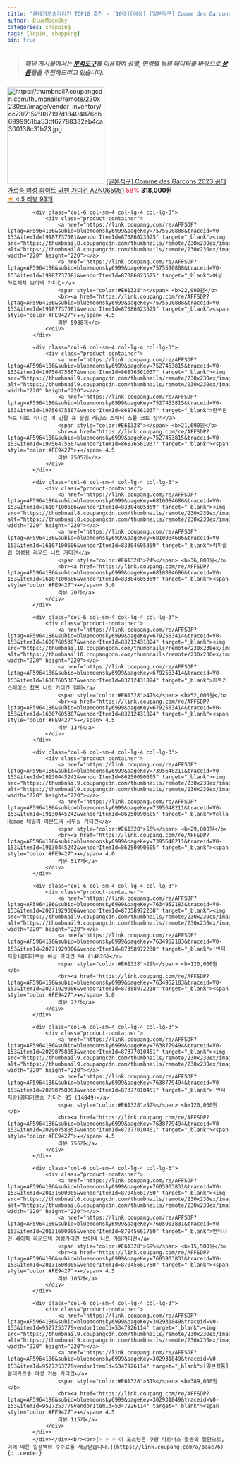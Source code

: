 ```yaml
---
title: "꼼데가르송가디건 TOP10 추천 - [10대][여성] [일본직구] Comme des Garcons 2023 꼼데가르송 여성 화이트 와펜 가디건 AZN065051"
author: BlueMoonSky
categories: shopping
tags: [Top10, shopping]
pin: true
---
```


> ##### 해당 게시물에서는 [**분석도구**](https://itemscout.io/)를 이용하여 **성별**, **연령별** 등의 데이터를 바탕으로 [**상품**](https://link.coupang.com/a/baae76)들을 추천해드리고 있습니다.
<div class="container"><div class="row">
            <div class="col-6 col-sm-4 col-lg-4 col-lg-3">
                <div class="product-container">
                    <a href="https://link.coupang.com/re/AFFSDP?lptag=AF5964186&subid=bluemoonsky6999&pageKey=6133547490&traceid=V0-153&itemId=11713253054&vendorItemId=71982720044" target="_blank"><img src="https://thumbnail7.coupangcdn.com/thumbnails/remote/230x230ex/image/vendor_inventory/cc73/7152f887197d18404876db6999951ba53df62788332eb4ca300138c31b23.jpg" alt="https://thumbnail7.coupangcdn.com/thumbnails/remote/230x230ex/image/vendor_inventory/cc73/7152f887197d18404876db6999951ba53df62788332eb4ca300138c31b23.jpg" width="220" height="220"></a>
                    <a href="https://link.coupang.com/re/AFFSDP?lptag=AF5964186&subid=bluemoonsky6999&pageKey=6133547490&traceid=V0-153&itemId=11713253054&vendorItemId=71982720044" target="_blank">[일본직구] Comme des Garcons 2023 꼼데가르송 여성 화이트 와펜 가디건 AZN065051</a>
                    <span style="color:#E61328">58%</span> <b>318,000원</b>
                    <br><a href="https://link.coupang.com/re/AFFSDP?lptag=AF5964186&subid=bluemoonsky6999&pageKey=6133547490&traceid=V0-153&itemId=11713253054&vendorItemId=71982720044" target="_blank"><span style="color:#FE9427">★</span> 4.5
                    리뷰 93개</a>
                </div>
            </div>
            
            <div class="col-6 col-sm-4 col-lg-4 col-lg-3">
                <div class="product-container">
                    <a href="https://link.coupang.com/re/AFFSDP?lptag=AF5964186&subid=bluemoonsky6999&pageKey=7575590808&traceid=V0-153&itemId=19987737081&vendorItemId=87086023525" target="_blank"><img src="https://thumbnail8.coupangcdn.com/thumbnails/remote/230x230ex/image/vendor_inventory/a8d2/659ebbeae23dda60831c40eebaaff4b4a302f042b55de25ff5c799c76daf.jpg" alt="https://thumbnail8.coupangcdn.com/thumbnails/remote/230x230ex/image/vendor_inventory/a8d2/659ebbeae23dda60831c40eebaaff4b4a302f042b55de25ff5c799c76daf.jpg" width="220" height="220"></a>
                    <a href="https://link.coupang.com/re/AFFSDP?lptag=AF5964186&subid=bluemoonsky6999&pageKey=7575590808&traceid=V0-153&itemId=19987737081&vendorItemId=87086023525" target="_blank">여성 하트패치 브이넥 가디건</a>
                    <span style="color:#E61328"></span> <b>22,900원</b>
                    <br><a href="https://link.coupang.com/re/AFFSDP?lptag=AF5964186&subid=bluemoonsky6999&pageKey=7575590808&traceid=V0-153&itemId=19987737081&vendorItemId=87086023525" target="_blank"><span style="color:#FE9427">★</span> 4.5
                    리뷰 5988개</a>
                </div>
            </div>
            
            <div class="col-6 col-sm-4 col-lg-4 col-lg-3">
                <div class="product-container">
                    <a href="https://link.coupang.com/re/AFFSDP?lptag=AF5964186&subid=bluemoonsky6999&pageKey=7527453815&traceid=V0-153&itemId=19756475567&vendorItemId=86876561037" target="_blank"><img src="https://thumbnail9.coupangcdn.com/thumbnails/remote/230x230ex/image/vendor_inventory/b2ae/0f6d6d01ffdad462724c2e540c463380af4e5d3f78417c727d54ac08e12e.jpg" alt="https://thumbnail9.coupangcdn.com/thumbnails/remote/230x230ex/image/vendor_inventory/b2ae/0f6d6d01ffdad462724c2e540c463380af4e5d3f78417c727d54ac08e12e.jpg" width="220" height="220"></a>
                    <a href="https://link.coupang.com/re/AFFSDP?lptag=AF5964186&subid=bluemoonsky6999&pageKey=7527453815&traceid=V0-153&itemId=19756475567&vendorItemId=86876561037" target="_blank">한국판 하트 니트 카디건 여 긴팔 숏 슬림 레깅스 스웨터 스몰 코트 상의</a>
                    <span style="color:#E61328"></span> <b>21,690원</b>
                    <br><a href="https://link.coupang.com/re/AFFSDP?lptag=AF5964186&subid=bluemoonsky6999&pageKey=7527453815&traceid=V0-153&itemId=19756475567&vendorItemId=86876561037" target="_blank"><span style="color:#FE9427">★</span> 4.5
                    리뷰 2585개</a>
                </div>
            </div>
            
            <div class="col-6 col-sm-4 col-lg-4 col-lg-3">
                <div class="product-container">
                    <a href="https://link.coupang.com/re/AFFSDP?lptag=AF5964186&subid=bluemoonsky6999&pageKey=6810084686&traceid=V0-153&itemId=16107100606&vendorItemId=83304605359" target="_blank"><img src="https://thumbnail8.coupangcdn.com/thumbnails/remote/230x230ex/image/vendor_inventory/8a1b/1c18751d9bc01dd4c80d87ba4a9988cf1b1889574c24b428bcfad6d4caa5.jpg" alt="https://thumbnail8.coupangcdn.com/thumbnails/remote/230x230ex/image/vendor_inventory/8a1b/1c18751d9bc01dd4c80d87ba4a9988cf1b1889574c24b428bcfad6d4caa5.jpg" width="220" height="220"></a>
                    <a href="https://link.coupang.com/re/AFFSDP?lptag=AF5964186&subid=bluemoonsky6999&pageKey=6810084686&traceid=V0-153&itemId=16107100606&vendorItemId=83304605359" target="_blank">라파클럽 여성용 라운드 니트 가디건</a>
                    <span style="color:#E61328">24%</span> <b>36,800원</b>
                    <br><a href="https://link.coupang.com/re/AFFSDP?lptag=AF5964186&subid=bluemoonsky6999&pageKey=6810084686&traceid=V0-153&itemId=16107100606&vendorItemId=83304605359" target="_blank"><span style="color:#FE9427">★</span> 5.0
                    리뷰 20개</a>
                </div>
            </div>
            
            <div class="col-6 col-sm-4 col-lg-4 col-lg-3">
                <div class="product-container">
                    <a href="https://link.coupang.com/re/AFFSDP?lptag=AF5964186&subid=bluemoonsky6999&pageKey=6792553414&traceid=V0-153&itemId=16007605307&vendorItemId=83212431824" target="_blank"><img src="https://thumbnail10.coupangcdn.com/thumbnails/remote/230x230ex/image/vendor_inventory/0916/7045703b046d7c64ed99acc8c083b5ab9b51be0832fd2ad08dbe82a80221.jpg" alt="https://thumbnail10.coupangcdn.com/thumbnails/remote/230x230ex/image/vendor_inventory/0916/7045703b046d7c64ed99acc8c083b5ab9b51be0832fd2ad08dbe82a80221.jpg" width="220" height="220"></a>
                    <a href="https://link.coupang.com/re/AFFSDP?lptag=AF5964186&subid=bluemoonsky6999&pageKey=6792553414&traceid=V0-153&itemId=16007605307&vendorItemId=83212431824" target="_blank">치트키 스페이스 합포 니트 가디건 점퍼</a>
                    <span style="color:#E61328">47%</span> <b>52,000원</b>
                    <br><a href="https://link.coupang.com/re/AFFSDP?lptag=AF5964186&subid=bluemoonsky6999&pageKey=6792553414&traceid=V0-153&itemId=16007605307&vendorItemId=83212431824" target="_blank"><span style="color:#FE9427">★</span> 4.5
                    리뷰 13개</a>
                </div>
            </div>
            
            <div class="col-6 col-sm-4 col-lg-4 col-lg-3">
                <div class="product-container">
                    <a href="https://link.coupang.com/re/AFFSDP?lptag=AF5964186&subid=bluemoonsky6999&pageKey=7395648211&traceid=V0-153&itemId=19130445242&vendorItemId=86250090605" target="_blank"><img src="https://thumbnail9.coupangcdn.com/thumbnails/remote/230x230ex/image/vendor_inventory/475f/79279cb167ae35a8853d3c2e54a6b16f0653a1912b6b127d276f54d4b5e4.JPG" alt="https://thumbnail9.coupangcdn.com/thumbnails/remote/230x230ex/image/vendor_inventory/475f/79279cb167ae35a8853d3c2e54a6b16f0653a1912b6b127d276f54d4b5e4.JPG" width="220" height="220"></a>
                    <a href="https://link.coupang.com/re/AFFSDP?lptag=AF5964186&subid=bluemoonsky6999&pageKey=7395648211&traceid=V0-153&itemId=19130445242&vendorItemId=86250090605" target="_blank">Vella Homme 데일리 라운드넥 사무실 가디건</a>
                    <span style="color:#E61328">55%</span> <b>29,800원</b>
                    <br><a href="https://link.coupang.com/re/AFFSDP?lptag=AF5964186&subid=bluemoonsky6999&pageKey=7395648211&traceid=V0-153&itemId=19130445242&vendorItemId=86250090605" target="_blank"><span style="color:#FE9427">★</span> 4.0
                    리뷰 517개</a>
                </div>
            </div>
            
            <div class="col-6 col-sm-4 col-lg-4 col-lg-3">
                <div class="product-container">
                    <a href="https://link.coupang.com/re/AFFSDP?lptag=AF5964186&subid=bluemoonsky6999&pageKey=7634952183&traceid=V0-153&itemId=20271929006&vendorItemId=87358972238" target="_blank"><img src="https://thumbnail9.coupangcdn.com/thumbnails/remote/230x230ex/image/vendor_inventory/3f81/3841e9727826e9327ac61be7a01487d45a80c169b82a5217592e5c5037f2.jpg" alt="https://thumbnail9.coupangcdn.com/thumbnails/remote/230x230ex/image/vendor_inventory/3f81/3841e9727826e9327ac61be7a01487d45a80c169b82a5217592e5c5037f2.jpg" width="220" height="220"></a>
                    <a href="https://link.coupang.com/re/AFFSDP?lptag=AF5964186&subid=bluemoonsky6999&pageKey=7634952183&traceid=V0-153&itemId=20271929006&vendorItemId=87358972238" target="_blank">(빈티지왕)꼼데가르송 여성 가디건 90 (14826)</a>
                    <span style="color:#E61328">29%</span> <b>120,000원</b>
                    <br><a href="https://link.coupang.com/re/AFFSDP?lptag=AF5964186&subid=bluemoonsky6999&pageKey=7634952183&traceid=V0-153&itemId=20271929006&vendorItemId=87358972238" target="_blank"><span style="color:#FE9427">★</span> 5.0
                    리뷰 22개</a>
                </div>
            </div>
            
            <div class="col-6 col-sm-4 col-lg-4 col-lg-3">
                <div class="product-container">
                    <a href="https://link.coupang.com/re/AFFSDP?lptag=AF5964186&subid=bluemoonsky6999&pageKey=7638779494&traceid=V0-153&itemId=20290758053&vendorItemId=87377010451" target="_blank"><img src="https://thumbnail9.coupangcdn.com/thumbnails/remote/230x230ex/image/vendor_inventory/ffa6/597704b9a296f9668fc6513f013ac89669a73b54e19614fa88602210d123.jpg" alt="https://thumbnail9.coupangcdn.com/thumbnails/remote/230x230ex/image/vendor_inventory/ffa6/597704b9a296f9668fc6513f013ac89669a73b54e19614fa88602210d123.jpg" width="220" height="220"></a>
                    <a href="https://link.coupang.com/re/AFFSDP?lptag=AF5964186&subid=bluemoonsky6999&pageKey=7638779494&traceid=V0-153&itemId=20290758053&vendorItemId=87377010451" target="_blank">(빈티지왕)꼼데가르송 가디건 95 (14849)</a>
                    <span style="color:#E61328">52%</span> <b>120,000원</b>
                    <br><a href="https://link.coupang.com/re/AFFSDP?lptag=AF5964186&subid=bluemoonsky6999&pageKey=7638779494&traceid=V0-153&itemId=20290758053&vendorItemId=87377010451" target="_blank"><span style="color:#FE9427">★</span> 4.5
                    리뷰 756개</a>
                </div>
            </div>
            
            <div class="col-6 col-sm-4 col-lg-4 col-lg-3">
                <div class="product-container">
                    <a href="https://link.coupang.com/re/AFFSDP?lptag=AF5964186&subid=bluemoonsky6999&pageKey=7605903831&traceid=V0-153&itemId=20131600005&vendorItemId=87045661750" target="_blank"><img src="https://thumbnail6.coupangcdn.com/thumbnails/remote/230x230ex/image/vendor_inventory/1021/621c501aa8bee4379018db3f17fb9713717ac07327a1f5d87653202fb20f.JPG" alt="https://thumbnail6.coupangcdn.com/thumbnails/remote/230x230ex/image/vendor_inventory/1021/621c501aa8bee4379018db3f17fb9713717ac07327a1f5d87653202fb20f.JPG" width="220" height="220"></a>
                    <a href="https://link.coupang.com/re/AFFSDP?lptag=AF5964186&subid=bluemoonsky6999&pageKey=7605903831&traceid=V0-153&itemId=20131600005&vendorItemId=87045661750" target="_blank">언더샤인 베이직 라운드넥 여성가디건 브이넥 니트 가을가디건</a>
                    <span style="color:#E61328">69%</span> <b>15,500원</b>
                    <br><a href="https://link.coupang.com/re/AFFSDP?lptag=AF5964186&subid=bluemoonsky6999&pageKey=7605903831&traceid=V0-153&itemId=20131600005&vendorItemId=87045661750" target="_blank"><span style="color:#FE9427">★</span> 4.5
                    리뷰 105개</a>
                </div>
            </div>
            
            <div class="col-6 col-sm-4 col-lg-4 col-lg-3">
                <div class="product-container">
                    <a href="https://link.coupang.com/re/AFFSDP?lptag=AF5964186&subid=bluemoonsky6999&pageKey=302931849&traceid=V0-153&itemId=952725377&vendorItemId=5347926114" target="_blank"><img src="https://thumbnail9.coupangcdn.com/thumbnails/remote/230x230ex/image/vendor_inventory/736b/6bbf26b73365b484cbe0a8451ceaa390304bccfc2cc3acc33e59ed2de30a.png" alt="https://thumbnail9.coupangcdn.com/thumbnails/remote/230x230ex/image/vendor_inventory/736b/6bbf26b73365b484cbe0a8451ceaa390304bccfc2cc3acc33e59ed2de30a.png" width="220" height="220"></a>
                    <a href="https://link.coupang.com/re/AFFSDP?lptag=AF5964186&subid=bluemoonsky6999&pageKey=302931849&traceid=V0-153&itemId=952725377&vendorItemId=5347926114" target="_blank">[일본정품] 꼼데가르송 여성 기본 가디건</a>
                    <span style="color:#E61328">31%</span> <b>389,000원</b>
                    <br><a href="https://link.coupang.com/re/AFFSDP?lptag=AF5964186&subid=bluemoonsky6999&pageKey=302931849&traceid=V0-153&itemId=952725377&vendorItemId=5347926114" target="_blank"><span style="color:#FE9427">★</span> 4.5
                    리뷰 115개</a>
                </div>
            </div>
            </div></div><br><br>[💦 💦 💦 이 포스팅은 쿠팡 파트너스 활동의 일환으로, 이에 따른 일정액의 수수료를 제공받습니다.](https://link.coupang.com/a/baae76){: .center}